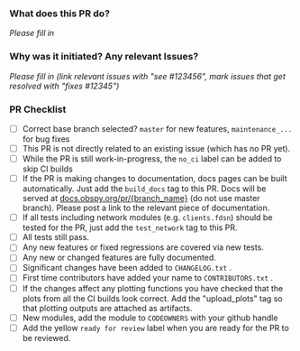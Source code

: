 <!--

Thank your for contributing to ObsPy!

!! Please check that you select the **correct base branch** (details see below link) !!

Before submitting a PR, please review the pull request guidelines:
https://github.com/obspy/obspy/blob/master/CONTRIBUTING.md#submitting-a-pull-request

Also, please make sure you are following the ObsPy branching model:
https://github.com/obspy/obspy/wiki/ObsPy-Git-Branching-Model

-->

### What does this PR do?

*Please fill in*

### Why was it initiated?  Any relevant Issues?

*Please fill in (link relevant issues with "see #123456", mark issues that get resolved with "fixes #12345")*

### PR Checklist
- [ ] Correct base branch selected? `master` for new features, `maintenance_...` for bug fixes
- [ ] This PR is not directly related to an existing issue (which has no PR yet).
- [ ] While the PR is still work-in-progress, the `no_ci` label can be added to skip CI builds
- [ ] If the PR is making changes to documentation, docs pages can be built automatically.
      Just add the `build_docs` tag to this PR.
      Docs will be served at [docs.obspy.org/pr/{branch_name}](https://docs.obspy.org/pr/) (do not use master branch).
      Please post a link to the relevant piece of documentation.
- [ ] If all tests including network modules (e.g. `clients.fdsn`) should be tested for the PR,
      just add the `test_network` tag to this PR.
- [ ] All tests still pass.
- [ ] Any new features or fixed regressions are covered via new tests.
- [ ] Any new or changed features are fully documented.
- [ ] Significant changes have been added to `CHANGELOG.txt` .
- [ ] First time contributors have added your name to `CONTRIBUTORS.txt` .
- [ ] If the changes affect any plotting functions you have checked that the plots
      from all the CI builds look correct. Add the "upload_plots" tag so that plotting 
      outputs are attached as artifacts. 
- [ ] New modules, add the module to `CODEOWNERS` with your github handle
- [ ] Add the yellow `ready for review` label when you are ready for the PR to be reviewed.
